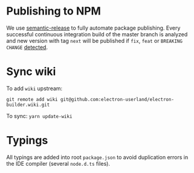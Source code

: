 # Publishing to NPM
We use [semantic-release](https://github.com/semantic-release/semantic-release) to fully automate package publishing.
Every successful continuous integration build of the master branch is analyzed and
new version with tag `next` will be published if `fix`, `feat` or `BREAKING CHANGE` [detected](https://github.com/semantic-release/semantic-release#patch-release).

# Sync wiki
To add `wiki` upstream:
```
git remote add wiki git@github.com:electron-userland/electron-builder.wiki.git
```

To sync: `yarn update-wiki`

# Typings

All typings are added into root `package.json` to avoid duplication errors in the IDE compiler (several `node.d.ts` files).
